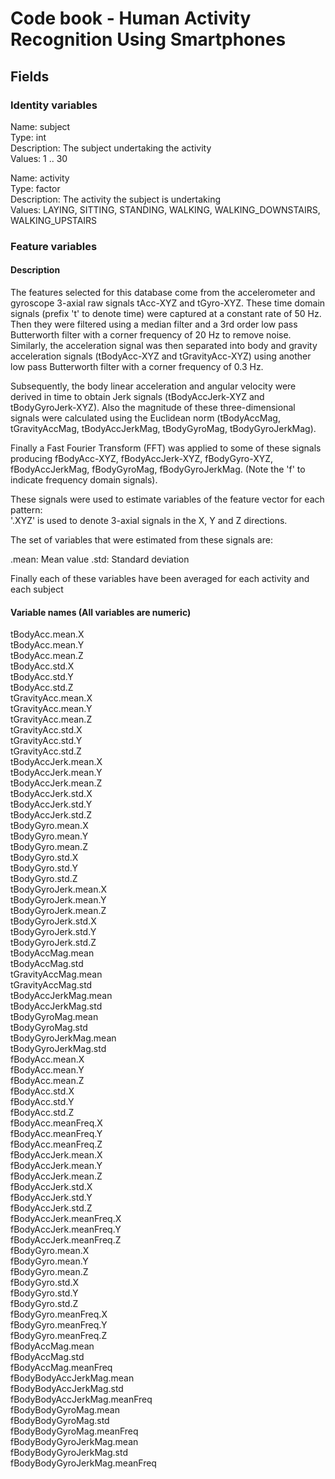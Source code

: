 # Code book - Human Activity Recognition Using Smartphones 

## Fields

### Identity variables
Name: subject  
Type: int  
Description: The subject undertaking the activity  
Values: 1 .. 30  
        
Name: activity  
Type: factor  
Description: The activity the subject is undertaking  
Values: LAYING, SITTING, STANDING, WALKING, WALKING_DOWNSTAIRS, WALKING_UPSTAIRS  
        
### Feature variables
#### Description 
The features selected for this database come from the accelerometer and gyroscope 3-axial raw signals tAcc-XYZ and tGyro-XYZ. These time domain signals (prefix 't' to denote time) were captured at a constant rate of 50 Hz. Then they were filtered using a median filter and a 3rd order low pass Butterworth filter with a corner frequency of 20 Hz to remove noise. Similarly, the acceleration signal was then separated into body and gravity acceleration signals (tBodyAcc-XYZ and tGravityAcc-XYZ) using another low pass Butterworth filter with a corner frequency of 0.3 Hz. 

Subsequently, the body linear acceleration and angular velocity were derived in time to obtain Jerk signals (tBodyAccJerk-XYZ and tBodyGyroJerk-XYZ). Also the magnitude of these three-dimensional signals were calculated using the Euclidean norm (tBodyAccMag, tGravityAccMag, tBodyAccJerkMag, tBodyGyroMag, tBodyGyroJerkMag). 

Finally a Fast Fourier Transform (FFT) was applied to some of these signals producing fBodyAcc-XYZ, fBodyAccJerk-XYZ, fBodyGyro-XYZ, fBodyAccJerkMag, fBodyGyroMag, fBodyGyroJerkMag. (Note the 'f' to indicate frequency domain signals). 

These signals were used to estimate variables of the feature vector for each pattern:  
'.XYZ' is used to denote 3-axial signals in the X, Y and Z directions.

The set of variables that were estimated from these signals are: 

.mean: Mean value
.std: Standard deviation

Finally each of these variables have been averaged for each activity and each subject

#### Variable names (All variables are numeric)
tBodyAcc.mean.X  
tBodyAcc.mean.Y  
tBodyAcc.mean.Z  
tBodyAcc.std.X  
tBodyAcc.std.Y  
tBodyAcc.std.Z  
tGravityAcc.mean.X  
tGravityAcc.mean.Y  
tGravityAcc.mean.Z  
tGravityAcc.std.X  
tGravityAcc.std.Y  
tGravityAcc.std.Z  
tBodyAccJerk.mean.X  
tBodyAccJerk.mean.Y  
tBodyAccJerk.mean.Z  
tBodyAccJerk.std.X  
tBodyAccJerk.std.Y  
tBodyAccJerk.std.Z  
tBodyGyro.mean.X  
tBodyGyro.mean.Y  
tBodyGyro.mean.Z  
tBodyGyro.std.X  
tBodyGyro.std.Y  
tBodyGyro.std.Z  
tBodyGyroJerk.mean.X  
tBodyGyroJerk.mean.Y  
tBodyGyroJerk.mean.Z  
tBodyGyroJerk.std.X  
tBodyGyroJerk.std.Y  
tBodyGyroJerk.std.Z  
tBodyAccMag.mean  
tBodyAccMag.std  
tGravityAccMag.mean  
tGravityAccMag.std  
tBodyAccJerkMag.mean  
tBodyAccJerkMag.std  
tBodyGyroMag.mean  
tBodyGyroMag.std  
tBodyGyroJerkMag.mean  
tBodyGyroJerkMag.std  
fBodyAcc.mean.X  
fBodyAcc.mean.Y  
fBodyAcc.mean.Z  
fBodyAcc.std.X  
fBodyAcc.std.Y  
fBodyAcc.std.Z  
fBodyAcc.meanFreq.X  
fBodyAcc.meanFreq.Y  
fBodyAcc.meanFreq.Z  
fBodyAccJerk.mean.X  
fBodyAccJerk.mean.Y  
fBodyAccJerk.mean.Z  
fBodyAccJerk.std.X  
fBodyAccJerk.std.Y  
fBodyAccJerk.std.Z  
fBodyAccJerk.meanFreq.X  
fBodyAccJerk.meanFreq.Y  
fBodyAccJerk.meanFreq.Z  
fBodyGyro.mean.X  
fBodyGyro.mean.Y  
fBodyGyro.mean.Z  
fBodyGyro.std.X  
fBodyGyro.std.Y  
fBodyGyro.std.Z  
fBodyGyro.meanFreq.X  
fBodyGyro.meanFreq.Y  
fBodyGyro.meanFreq.Z  
fBodyAccMag.mean  
fBodyAccMag.std  
fBodyAccMag.meanFreq  
fBodyBodyAccJerkMag.mean  
fBodyBodyAccJerkMag.std  
fBodyBodyAccJerkMag.meanFreq  
fBodyBodyGyroMag.mean  
fBodyBodyGyroMag.std  
fBodyBodyGyroMag.meanFreq  
fBodyBodyGyroJerkMag.mean  
fBodyBodyGyroJerkMag.std  
fBodyBodyGyroJerkMag.meanFreq